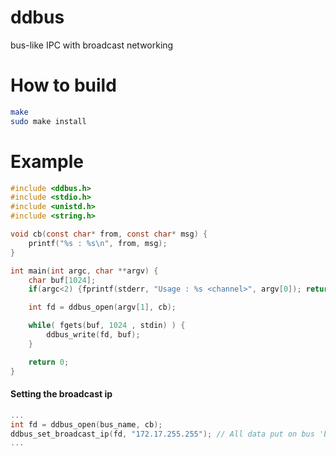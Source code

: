# ddbus
bus-like IPC with broadcast networking

# How to build
````bash
make
sudo make install
````

# Example

````c
#include <ddbus.h>
#include <stdio.h>
#include <unistd.h>
#include <string.h>

void cb(const char* from, const char* msg) {
	printf("%s : %s\n", from, msg);
}

int main(int argc, char **argv) {
	char buf[1024];
	if(argc<2) {fprintf(stderr, "Usage : %s <channel>", argv[0]); return -1; }

	int fd = ddbus_open(argv[1], cb);

	while( fgets(buf, 1024 , stdin) ) {
		ddbus_write(fd, buf);
	}

	return 0;
}

````
#### Setting the broadcast ip
````c
...
int fd = ddbus_open(bus_name, cb);
ddbus_set_broadcast_ip(fd, "172.17.255.255"); // All data put on bus 'bus_name' will be forwarded to broadcast address "172.17.255.255"
...
````

